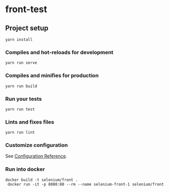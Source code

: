 # front-test

## Project setup
```
yarn install
```

### Compiles and hot-reloads for development
```
yarn run serve
```

### Compiles and minifies for production
```
yarn run build
```

### Run your tests
```
yarn run test
```

### Lints and fixes files
```
yarn run lint
```

### Customize configuration
See [Configuration Reference](https://cli.vuejs.org/config/).

### Run into docker
```
docker build -t selenium/front .
 docker run -it -p 8080:80 --rm --name selenium-front-1 selenium/front
```